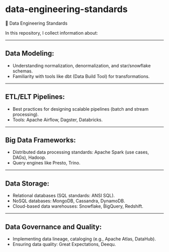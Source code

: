 # data-engineering-standards
🚂 Data Engineering Standards

In this repository, I collect information about:

---

## Data Modeling:

- Understanding normalization, denormalization, and star/snowflake schemas.
- Familiarity with tools like dbt (Data Build Tool) for transformations.

---

## ETL/ELT Pipelines:

- Best practices for designing scalable pipelines (batch and stream processing).
- Tools: Apache Airflow, Dagster, Databricks.

---

## Big Data Frameworks:

- Distributed data processing standards: Apache Spark (use cases, DAGs), Hadoop.
- Query engines like Presto, Trino.

---

## Data Storage:

- Relational databases (SQL standards: ANSI SQL).
- NoSQL databases: MongoDB, Cassandra, DynamoDB.
- Cloud-based data warehouses: Snowflake, BigQuery, Redshift.

---

## Data Governance and Quality:

- Implementing data lineage, cataloging (e.g., Apache Atlas, DataHub).
- Ensuring data quality: Great Expectations, Deequ.
